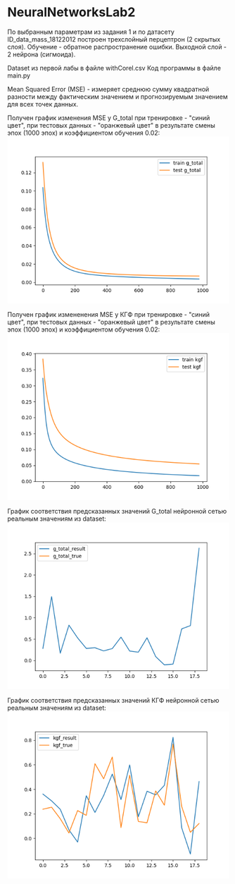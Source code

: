 # NeuralNetworksLab2
По выбранным параметрам из задания 1 и по датасету ID_data_mass_18122012 построен трехслойный перцептрон (2 скрытых слоя). 
Обучение - обратное распространение ошибки. Выходной слой - 2 нейрона (сигмоида).

Dataset из первой лабы в файле withCorel.csv
Код программы в файле main.py

Mean Squared Error (MSE) - измеряет среднюю сумму квадратной разности между фактическим значением и прогнозируемым значением для всех точек данных. 

Получен график изменения MSE у G_total при тренировке - "синий цвет", при тестовых данных - "оранжевый цвет" в результате смены эпох (1000 эпох) и коэффициентом обучения 0.02:
![](g_total_1.png)

Получен график измененения MSE у КГФ при тренировке - "синий цвет", при тестовых данных - "оранжевый цвет" в результате смены эпох (1000 эпох) и коэффициентом обучения 0.02:
![](kgf_1.png)

График соответствия предсказанных значений G_total нейронной сетью реальным значениям из dataset:
![](g_total_2.png)

График соответствия предсказанных значений КГФ нейронной сетью реальным значениям из dataset:
![](kgf_2.png)
